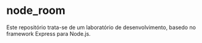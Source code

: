 # node_room
Este repositório trata-se de um laboratório de desenvolvimento, basedo no framework Express para Node.js.
